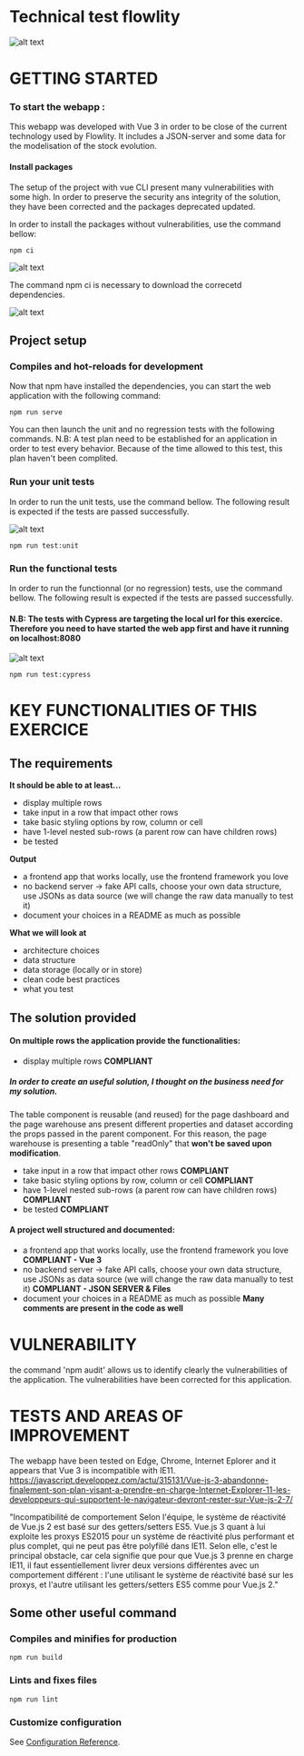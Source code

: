 # Technical test flowlity

![alt text](https://res.cloudinary.com/viviennoel07/image/upload/v1639966299/Capture_d_e%CC%81cran_2021-12-20_a%CC%80_03.11.08_rhirv1.png)

# GETTING STARTED

### To start the webapp :

This webapp was developed with Vue 3 in order to be close of the current technology used by Flowlity. It includes a JSON-server and some data for the modelisation of the stock evolution.

#### Install packages

The setup of the project with vue CLI present many vulnerabilities with some high.
In order to preserve the security ans integrity of the solution, they have been corrected and the packages deprecated updated.

In order to install the packages without vulnerabilities, use the command bellow:

```
npm ci
```
![alt text](https://res.cloudinary.com/viviennoel07/image/upload/v1639986999/Capture_d_e%CC%81cran_2021-12-20_a%CC%80_08.56.18_a1wjzs.png)

The command npm ci is necessary to download the correcetd dependencies.

![alt text](https://res.cloudinary.com/viviennoel07/image/upload/v1639968201/Capture_d_e%CC%81cran_2021-12-20_a%CC%80_03.43.12_n0bbi4.png)

## Project setup

### Compiles and hot-reloads for development

Now that npm have installed the dependencies, you can start the web application with the following command:

```
npm run serve
```

You can then launch the unit and no regression tests with the following commands.
N.B: A test plan need to be established for an application in order to test every behavior. Because of the time allowed to this test, this plan haven't been complited.  

### Run your unit tests

In order to run the unit tests, use the command bellow.
The following result is expected if the tests are passed successfully.

![alt text](https://res.cloudinary.com/viviennoel07/image/upload/v1639968306/Capture_d_e%CC%81cran_2021-12-20_a%CC%80_03.44.56_vmepbk.png)

```
npm run test:unit
```

### Run the functional tests

In order to run the functionnal (or no regression) tests, use the command bellow.
The following result is expected if the tests are passed successfully.
#### N.B: The tests with Cypress are targeting the local url for this exercice. Therefore you need to have started the web app first and have it running on localhost:8080

![alt text](https://res.cloudinary.com/viviennoel07/image/upload/v1639968336/Capture_d_e%CC%81cran_2021-12-20_a%CC%80_03.45.28_kqoje4.png)

```
npm run test:cypress
```

# KEY FUNCTIONALITIES OF THIS EXERCICE

## The requirements

**It should be able to at least...**

- display multiple rows
- take input in a row that impact other rows
- take basic styling options by row, column or cell
- have 1-level nested sub-rows (a parent row can have children rows)
- be tested

**Output**

- a frontend app that works locally, use the frontend framework you love
- no backend server → fake API calls, choose your own data structure, use JSONs as data source (we will change the raw data manually to test it)
- document your choices in a README as much as possible

**What we will look at**

- architecture choices
- data structure
- data storage (locally or in store)
- clean code best practices
- what you test

## The solution provided

#### On multiple rows the application provide the functionalities:
- display multiple rows **COMPLIANT**
##### In order to create an useful solution, I thought on the business need for my solution.
The table component is reusable (and reused) for the page dashboard and the page warehouse ans present different properties and dataset according the props passed in the parent component. For this reason, the page warehouse is presenting a table "readOnly" that **won't be saved upon modification**.

- take input in a row that impact other rows **COMPLIANT**
- take basic styling options by row, column or cell **COMPLIANT**
- have 1-level nested sub-rows (a parent row can have children rows) **COMPLIANT**
- be tested **COMPLIANT**

#### A project well structured and documented:
- a frontend app that works locally, use the frontend framework you love **COMPLIANT - Vue 3**
- no backend server → fake API calls, choose your own data structure, use JSONs as data source (we will change the raw data manually to test it) **COMPLIANT - JSON SERVER & Files**
- document your choices in a README as much as possible **Many comments are present in the code as well**

# VULNERABILITY

the command 'npm audit' allows us to identify clearly the vulnerabilities of the application.
The vulnerabilities have been corrected for this application.

# TESTS AND AREAS OF IMPROVEMENT

The webapp have been tested on Edge, Chrome, Internet Eplorer and it appears that Vue 3 is incompatible with IE11.
https://javascript.developpez.com/actu/315131/Vue-js-3-abandonne-finalement-son-plan-visant-a-prendre-en-charge-Internet-Explorer-11-les-developpeurs-qui-supportent-le-navigateur-devront-rester-sur-Vue-js-2-7/

"Incompatibilité de comportement
Selon l'équipe, le système de réactivité de Vue.js 2 est basé sur des getters/setters ES5. Vue.js 3 quant à lui exploite les proxys ES2015 pour un système de réactivité plus performant et plus complet, qui ne peut pas être polyfillé dans IE11. Selon elle, c'est le principal obstacle, car cela signifie que pour que Vue.js 3 prenne en charge IE11, il faut essentiellement livrer deux versions différentes avec un comportement différent : l'une utilisant le système de réactivité basé sur les proxys, et l'autre utilisant les getters/setters ES5 comme pour Vue.js 2."

## Some other useful command

### Compiles and minifies for production
```
npm run build
```

### Lints and fixes files
```
npm run lint
```

### Customize configuration
See [Configuration Reference](https://cli.vuejs.org/config/).
